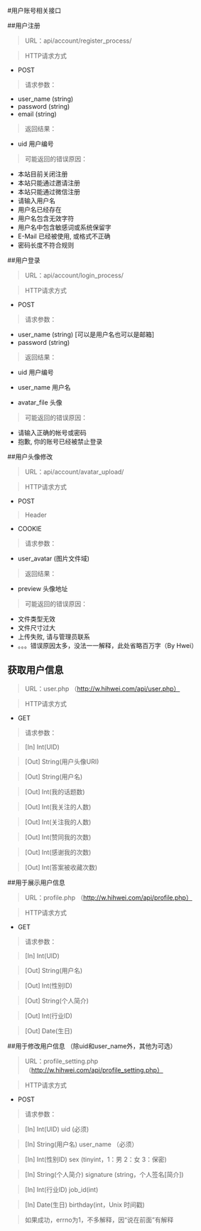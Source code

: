 #用户账号相关接口

##用户注册

> URL：api/account/register_process/

> HTTP请求方式

- POST

> 请求参数：

- user_name (string)
- password (string) 
- email (string)

> 返回结果：

- uid 用户编号

> 可能返回的错误原因：

- 本站目前关闭注册
- 本站只能通过邀请注册
- 本站只能通过微信注册
- 请输入用户名
- 用户名已经存在
- 用户名包含无效字符
- 用户名中包含敏感词或系统保留字
- E-Mail 已经被使用, 或格式不正确
- 密码长度不符合规则

##用户登录


> URL：api/account/login_process/

> HTTP请求方式

- POST

> 请求参数：

- user_name (string) [可以是用户名也可以是邮箱]
- password (string) 

> 返回结果：

- uid 用户编号

- user_name 用户名

- avatar_file 头像

> 可能返回的错误原因：

- 请输入正确的帐号或密码
- 抱歉, 你的账号已经被禁止登录

##用户头像修改

> URL：api/account/avatar_upload/

> HTTP请求方式

- POST

> Header

- COOKIE

> 请求参数：

- user_avatar (图片文件域) 

> 返回结果：

- preview 头像地址

> 可能返回的错误原因：

- 文件类型无效
- 文件尺寸过大
- 上传失败, 请与管理员联系
- 。。。错误原因太多，没法一一解释，此处省略百万字（By Hwei）

## 获取用户信息

> URL：user.php （http://w.hihwei.com/api/user.php）

> HTTP请求方式

- GET

> 请求参数：

> [In] Int(UID)

> [Out] String(用户头像URI)

> [Out] String(用户名)

> [Out] Int(我的话题数)

> [Out] Int(我关注的人数)

> [Out] Int(关注我的人数)

> [Out] Int(赞同我的次数)

> [Out] Int(感谢我的次数)

> [Out] Int(答案被收藏次数)

##用于展示用户信息  

> URL：profile.php （http://w.hihwei.com/api/profile.php）

> HTTP请求方式

- GET

> 请求参数：

> [In] Int(UID)

> [Out] String(用户名)

> [Out] Int(性别ID)

> [Out] String(个人简介)

> [Out] Int(行业ID)

> [Out] Date(生日)

##用于修改用户信息  （除uid和user_name外，其他为可选）

> URL：profile_setting.php （http://w.hihwei.com/api/profile_setting.php）

> HTTP请求方式

- POST

> 请求参数：

> [In] Int(UID)  uid (必须)

> [In] String(用户名)   user_name （必须）

> [In] Int(性别ID)  sex (tinyint，1：男  2：女  3：保密)    

> [In] String(个人简介)  signature (string，个人签名[简介])

> [In] Int(行业ID) job_id(int) 

> [In] Date(生日)  birthday(int，Unix 时间戳)

> 如果成功，errno为1，不多解释，因“说在前面”有解释
